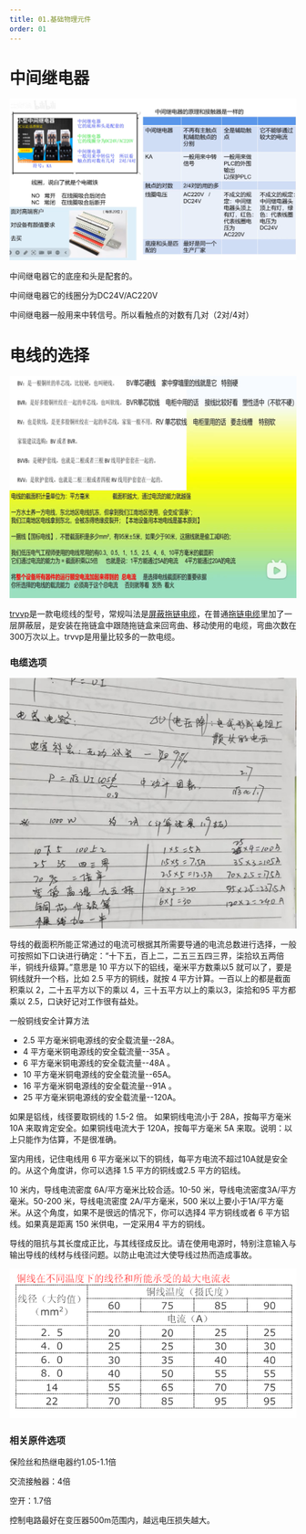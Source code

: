 ```yaml
---
title: 01.基础物理元件
order: 01
---
```


#    中间继电器

![image-20240411200504688](./img/image-20240411200504688.png) 

中间继电器它的底座和头是配套的。

中间继电器它的线圈分为DC24V/AC220V

中间继电器一般用来中转信号。所以看触点的对数有几对（2对/4对）

#  电线的选择

![image-20240411201355402](./img/image-20240411201355402.png) 

 [trvvp](http://www.lskable.com/Products/trvv2525tl.html)是一款电缆线的型号，常规叫法是[屏蔽拖链电缆](http://www.lskable.com/Products/purpbtldl.html)，在普通[拖链电缆](http://www.lskable.com/tldl.html)里加了一层屏蔽层，是安装在拖链盒中跟随拖链盒来回弯曲、移动使用的电缆，弯曲次数在300万次以上。trvvp是用量比较多的一款电缆。

### 电缆选项

![c7abac6f9799ab417e340f8bd1dc0ef](./img/c7abac6f9799ab417e340f8bd1dc0ef.jpg)





导线的截面积所能正常通过的电流可根据其所需要导通的电流总数进行选择，一般可按照如下口诀进行确定：“十下五，百上二，二五三五四三界，柒拾玖五两倍半，铜线升级算。”意思是 10 平方以下的铝线，毫米平方数乘以5 就可以了，要是铜线就升一个档，比如 2.5 平方的铜线，就按 4 平方计算。一百以上的都是截面积乘以 2，二十五平方以下的乘以 4，三十五平方以上的乘以3，柒拾和95 平方都乘以 2.5，口诀好记对工作很有益处。



一般铜线安全计算方法

-  2.5 平方毫米铜电源线的安全载流量--28A。 
-  4 平方毫米铜电源线的安全载流量--35A 。
-  6 平方毫米铜电源线的安全载流量--48A 。 
-  10 平方毫米铜电源线的安全载流量--65A。 
-  16 平方毫米铜电源线的安全载流量--91A 。 
-  25 平方毫米铜电源线的安全载流量--120A。



如果是铝线，线径要取铜线的 1.5-2 倍。 如果铜线电流小于 28A，按每平方毫米 10A 来取肯定安全。如果铜线电流大于 120A，按每平方毫米 5A 来取。说明：以上只能作为估算，不是很准确。



室内用线，记住电线用 6 平方毫米以下的铜线，每平方电流不超过10A就是安全的。从这个角度讲，你可以选择 1.5 平方的铜线或2.5 平方的铝线。

10 米内，导线电流密度 6A/平方毫米比较合适。10-50 米，导线电流密度3A/平方毫米。50-200 米，导线电流密度 2A/平方毫米，500 米以上要小于1A/平方毫米。从这个角度，如果不是很远的情况下，你可以选择4 平方铜线或者 6 平方铝线。如果真是距离 150 米供电，一定采用4 平方的铜线。

导线的阻抗与其长度成正比，与其线径成反比。请在使用电源时，特别注意输入与输出导线的线材与线径问题。以防止电流过大使导线过热而造成事故。

![image-20240706162809094](./img/image-20240706162809094.png)

### 相关原件选项

保险丝和热继电器约1.05-1.1倍

交流接触器：4倍

空开：1.7倍

控制电路最好在变压器500m范围内，越远电压损失越大。

